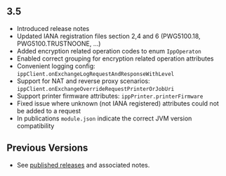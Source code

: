 3.5
---

* Introduced release notes
* Updated IANA registration files section 2,4 and 6 (PWG5100.18, PWG5100.TRUSTNOONE, ...)
* Added encryption related operation codes to enum `IppOperaton`
* Enabled correct grouping for encryption related operation attributes 
* Convenient logging config: `ippClient.onExchangeLogRequestAndResponseWithLevel`
* Support for NAT and reverse proxy scenarios: `ippClient.onExchangeOverrideRequestPrinterOrJobUri`
* Support printer firmware attributes: `ippPrinter.printerFirmware`
* Fixed issue where unknown (not IANA registered) attributes could not be added to a request
* In publications `module.json` indicate the correct JVM version compatibility

Previous Versions
-----------------

* See [published releases](https://github.com/gmuth/ipp-client-kotlin/releases) and associated notes.
